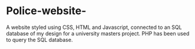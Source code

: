 # Police-website-
A website styled using CSS, HTML and Javascript, connected to an SQL database of my design for a university masters project. PHP has been used to query the SQL database.


